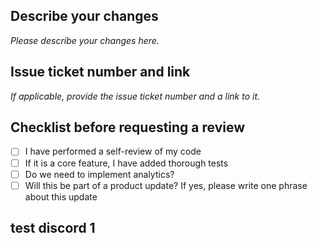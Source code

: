 ## Describe your changes

_Please describe your changes here._

## Issue ticket number and link

_If applicable, provide the issue ticket number and a link to it._

## Checklist before requesting a review

- [ ] I have performed a self-review of my code
- [ ] If it is a core feature, I have added thorough tests
- [ ] Do we need to implement analytics?
- [ ] Will this be part of a product update? If yes, please write one phrase about this update
## test discord 1